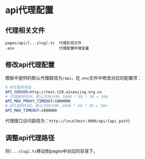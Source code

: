 # api代理配置


## 代理相关文件
```
pages/api/[...slug].ts  代理实现文件
.env                    代理配置环境变量
```

## 修改api代理配置
模板中提供的默认代理路径为`/api`，在`.env`文件中修改对应的配置项：
```bash
# API服务地址
API_SERVER=http://test.t20.ainanjing.org.cn
# 代理超时时间，默认为30分钟，1000 * 60 * 30 = 30m
API_MAX_PROXY_TIMEOUT=1800000
# API超时时间，默认为30分钟，1000 * 60 * 30 = 30m
API_MAX_TIMEOUT=1800000
```
代理接口访问路径为：`http://localhost:3000/api/{api_path}`

## 调整api代理路径
将`[...slug].ts`移动到pages中对应的目录下。
